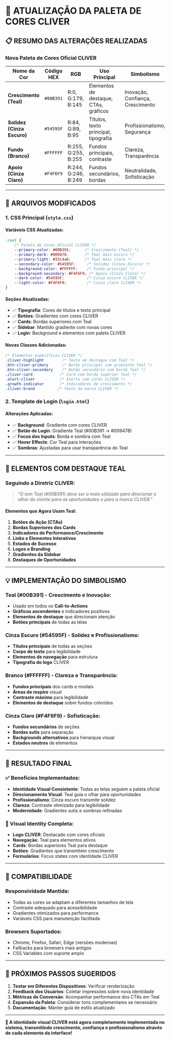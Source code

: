 # 🎨 ATUALIZAÇÃO DA PALETA DE CORES CLIVER

## 📋 **RESUMO DAS ALTERAÇÕES REALIZADAS**

### **Nova Paleta de Cores Oficial CLIVER**

| Nome da Cor | Código HEX | RGB | Uso Principal | Simbolismo |
|-------------|-----------|-----|---------------|------------|
| **Crescimento (Teal)** | `#00B391` | R:0, G:179, B:145 | Elementos de destaque, CTAs, gráficos | Inovação, Confiança, Crescimento |
| **Solidez (Cinza Escuro)** | `#54595F` | R:84, G:89, B:95 | Títulos, texto principal, tipografia | Profissionalismo, Segurança |
| **Fundo (Branco)** | `#FFFFFF` | R:255, G:255, B:255 | Fundos principais, contraste | Clareza, Transparência |
| **Apoio (Cinza Claro)** | `#F4F6F9` | R:244, G:246, B:249 | Fundos secundários, bordas | Neutralidade, Sofisticação |

---

## 🔧 **ARQUIVOS MODIFICADOS**

### **1. CSS Principal (`style.css`)**

#### **Variáveis CSS Atualizadas:**
```css
:root {
    /* Paleta de Cores Oficial CLIVER */
    --primary-color: #00B391;      /* Crescimento (Teal) */
    --primary-dark: #009478;       /* Teal mais escuro */
    --primary-light: #33c4a6;      /* Teal mais claro */
    --secondary-color: #54595F;     /* Solidez (Cinza Escuro) */
    --background-color: #FFFFFF;    /* Fundo principal */
    --background-secondary: #F4F6F9; /* Apoio (Cinza Claro) */
    --dark-color: #54595F;          /* Cinza escuro CLIVER */
    --light-color: #F4F6F9;         /* Cinza claro CLIVER */
}
```

#### **Seções Atualizadas:**
- ✅ **Tipografia**: Cores de títulos e texto principal
- ✅ **Botões**: Gradientes com cores CLIVER
- ✅ **Cards**: Bordas superiores com Teal
- ✅ **Sidebar**: Mantido gradiente com novas cores
- ✅ **Login**: Background e elementos com paleta CLIVER

#### **Novas Classes Adicionadas:**
```css
/* Elementos específicos CLIVER */
.cliver-highlight        /* Texto em destaque com Teal */
.btn-cliver-primary      /* Botão principal com gradiente Teal */
.btn-cliver-secondary    /* Botão secundário com borda Teal */
.cliver-card            /* Card com borda superior Teal */
.alert-cliver           /* Alerta com cores CLIVER */
.growth-indicator       /* Indicadores de crescimento */
.cliver-brand          /* Texto da marca CLIVER */
```

### **2. Template de Login (`login.html`)**

#### **Alterações Aplicadas:**
- ✅ **Background**: Gradiente com cores CLIVER
- ✅ **Botão de Login**: Gradiente Teal (#00B391 → #009478)
- ✅ **Focus dos Inputs**: Borda e sombra com Teal
- ✅ **Hover Effects**: Cor Teal para interações
- ✅ **Sombras**: Ajustadas para usar transparência do Teal

---

## 🎯 **ELEMENTOS COM DESTAQUE TEAL**

### **Seguindo a Diretriz CLIVER:**
> *"O tom Teal (#00B391) deve ser o mais utilizado para direcionar o olhar do cliente para as oportunidades e para a marca CLIVER."*

#### **Elementos que Agora Usam Teal:**
1. **Botões de Ação (CTAs)**
2. **Bordas Superiores dos Cards**
3. **Indicadores de Performance/Crescimento**
4. **Links e Elementos Interativos**
5. **Estados de Sucesso**
6. **Logos e Branding**
7. **Gradientes da Sidebar**
8. **Destaques de Oportunidades**

---

## 💡 **IMPLEMENTAÇÃO DO SIMBOLISMO**

### **Teal (#00B391) - Crescimento e Inovação:**
- Usado em todos os **Call-to-Actions**
- **Gráficos ascendentes** e indicadores positivos
- **Elementos de destaque** que direcionam atenção
- **Botões principais** de todas as telas

### **Cinza Escuro (#54595F) - Solidez e Profissionalismo:**
- **Títulos principais** de todas as seções
- **Corpo de texto** para legibilidade
- **Elementos de navegação** para estrutura
- **Tipografia do logo** CLIVER

### **Branco (#FFFFFF) - Clareza e Transparência:**
- **Fundos principais** dos cards e modais
- **Áreas de respiro** visual
- **Contraste máximo** para legibilidade
- **Elementos de destaque** sobre fundos coloridos

### **Cinza Claro (#F4F6F9) - Sofisticação:**
- **Fundos secundários** de seções
- **Bordas sutis** para separação
- **Backgrounds alternativos** para hierarquia visual
- **Estados neutros** de elementos

---

## 🚀 **RESULTADO FINAL**

### **✅ Benefícios Implementados:**
- **Identidade Visual Consistente**: Todas as telas seguem a paleta oficial
- **Direcionamento Visual**: Teal guia o olhar para oportunidades
- **Profissionalismo**: Cinza escuro transmite solidez
- **Clareza**: Contraste otimizado para legibilidade
- **Modernidade**: Gradientes sutis e sombras refinadas

### **🎨 Visual Identity Completa:**
- **Logo CLIVER**: Destacado com cores oficiais
- **Navegação**: Teal para elementos ativos
- **Cards**: Bordas superiores Teal para destaque
- **Botões**: Gradientes que transmitem crescimento
- **Formulários**: Focus states com identidade CLIVER

---

## 📱 **COMPATIBILIDADE**

### **Responsividade Mantida:**
- Todas as cores se adaptam a diferentes tamanhos de tela
- Contraste adequado para acessibilidade
- Gradientes otimizados para performance
- Variáveis CSS para manutenção facilitada

### **Browsers Suportados:**
- Chrome, Firefox, Safari, Edge (versões modernas)
- Fallbacks para browsers mais antigos
- CSS Variables com suporte amplo

---

## 🔄 **PRÓXIMOS PASSOS SUGERIDOS**

1. **Testar em Diferentes Dispositivos**: Verificar renderização
2. **Feedback dos Usuários**: Coletar impressões sobre nova identidade
3. **Métricas de Conversão**: Acompanhar performance dos CTAs em Teal
4. **Expansão da Paleta**: Considerar tons complementares se necessário
5. **Documentação**: Manter guia de estilo atualizado

---

**🎉 A identidade visual CLIVER está agora completamente implementada no sistema, transmitindo crescimento, confiança e profissionalismo através de cada elemento da interface!**